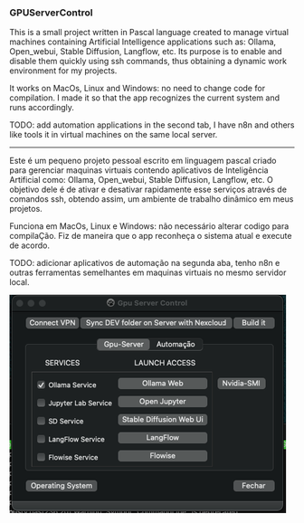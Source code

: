 ### GPUServerControl

This is a small project written in Pascal language created to manage virtual machines containing Artificial Intelligence applications such as: Ollama, Open_webui, Stable Diffusion, Langflow, etc. Its purpose is to enable and disable them quickly using ssh commands, thus obtaining a dynamic work environment for my projects. 

It works on MacOs, Linux and Windows: no need to change code for compilation. I made it so that the app recognizes the current system and runs accordingly. 

TODO: add automation applications in the second tab, I have n8n and others like tools it in virtual machines on the same local server.

---

Este é um pequeno projeto  pessoal escrito em linguagem pascal  criado para 
gerenciar maquinas virtuais contendo aplicativos de Inteligência 
Artificial como: Ollama, Open_webui, Stable Diffusion, Langflow, etc. O 
objetivo dele é de ativar e desativar rapidamente esse serviços através de comandos ssh, obtendo assim, um ambiente de trabalho dinâmico em meus projetos.

Funciona em MacOs, Linux e Windows: não necessário alterar codigo para compilaÇão. Fiz de maneira que o app reconheça o sistema atual e execute de acordo.

TODO: adicionar aplicativos de automação na segunda aba, tenho n8n e outras ferramentas semelhantes em maquinas virtuais no mesmo servidor local.

![Alt text](gpuServerControl_macOs.png?raw=true "Running on MacOs")

